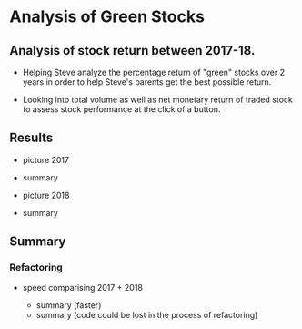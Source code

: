 # Analysis of Green Stocks

## Analysis of stock return between 2017-18. 

  - Helping Steve analyze the percentage return of "green" stocks over 2 years in order to help Steve's parents get the best possible return. 

  - Looking into total volume as well as net monetary return of traded stock to assess stock performance at the click of a button.

## Results
  
- picture 2017

* summary

- picture 2018

* summary

## Summary

  ### Refactoring
  
  - speed comparising 2017 + 2018
  
    * summary (faster)
    * summary (code could be lost in the process of refactoring)
    
    
